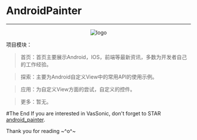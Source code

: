 # AndroidPainter
---
<p align="center">
  <img alt="logo" src="https://github.com/ZhangXinmin528/android_painter/blob/master/app/src/main/assets/logo.png"/>
</p>


> 
项目模块：


> 首页：首页主要展示Android，IOS，前端等最新资讯，多数为开发者自己的工作经验。


> 探索：主要为Android自定义View中的常用API的使用示例。


> 应用：为自定义View方面的尝试，自定义的控件。


> 更多：暂无。

#The End
If you are interested in VasSonic, don't forget to STAR [android_painter](https://github.com/ZhangXinmin528/android_painter).  

Thank you for reading ~^o^~
